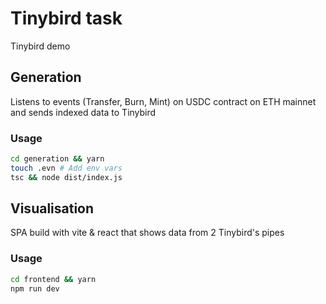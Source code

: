 # Tinybird task

Tinybird demo

## Generation

Listens to events (Transfer, Burn, Mint) on USDC contract on ETH mainnet and sends indexed data to Tinybird

### Usage

```bash
cd generation && yarn
touch .evn # Add env vars
tsc && node dist/index.js
```

## Visualisation

SPA build with vite & react that shows data from 2 Tinybird's pipes

### Usage

```bash
cd frontend && yarn
npm run dev
```
